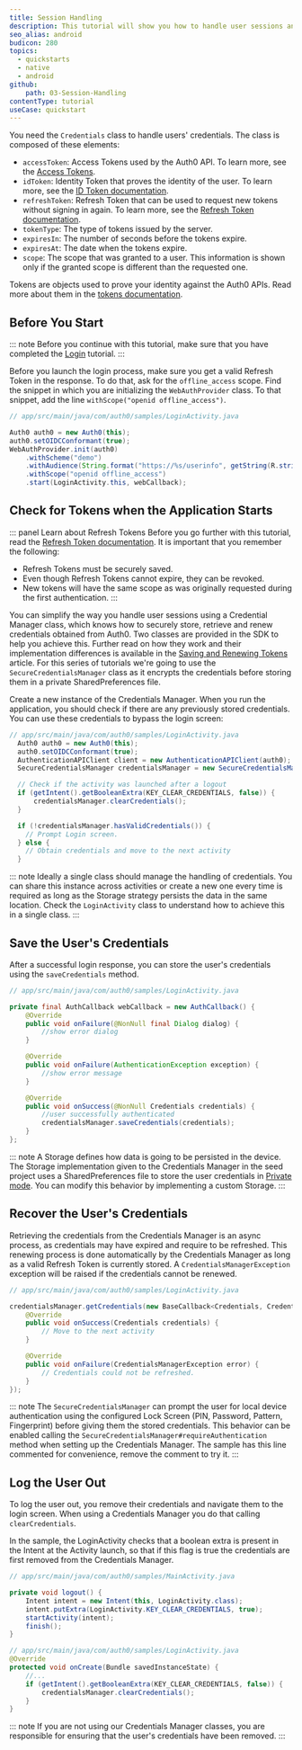 ```yaml
---
title: Session Handling
description: This tutorial will show you how to handle user sessions and retrieve the user's profile.
seo_alias: android
budicon: 280
topics:
  - quickstarts
  - native
  - android
github:
    path: 03-Session-Handling
contentType: tutorial
useCase: quickstart
---
```


You need the `Credentials` class to handle users' credentials. The class is composed of these elements:

* `accessToken`: Access Tokens used by the Auth0 API. To learn more, see the [Access Tokens](/tokens/overview-access-tokens).
* `idToken`: Identity Token that proves the identity of the user. To learn more, see the [ID Token documentation](/tokens/id-token).
* `refreshToken`: Refresh Token that can be used to request new tokens without signing in again. To learn more, see the [Refresh Token documentation](/tokens/refresh-token/current).
* `tokenType`: The type of tokens issued by the server.
* `expiresIn`: The number of seconds before the tokens expire.
* `expiresAt`: The date when the tokens expire.
* `scope`: The scope that was granted to a user. This information is shown only if the granted scope is different than the requested one.

Tokens are objects used to prove your identity against the Auth0 APIs. Read more about them in the [tokens documentation](https://auth0.com/docs/tokens).

## Before You Start

::: note
Before you continue with this tutorial, make sure that you have completed the [Login](/quickstart/native/android/00-login) tutorial.
:::

Before you launch the login process, make sure you get a valid Refresh Token in the response. To do that, ask for the `offline_access` scope. Find the snippet in which you are initializing the `WebAuthProvider` class. To that snippet, add the line `withScope("openid offline_access")`.

```java
// app/src/main/java/com/auth0/samples/LoginActivity.java

Auth0 auth0 = new Auth0(this);
auth0.setOIDCConformant(true);
WebAuthProvider.init(auth0)
    .withScheme("demo")
    .withAudience(String.format("https://%s/userinfo", getString(R.string.com_auth0_domain)))
    .withScope("openid offline_access")
    .start(LoginActivity.this, webCallback);
```

## Check for Tokens when the Application Starts

::: panel Learn about Refresh Tokens
Before you go further with this tutorial, read the [Refresh Token documentation](/refresh-token).
It is important that you remember the following:
* Refresh Tokens must be securely saved.
* Even though Refresh Tokens cannot expire, they can be revoked.
* New tokens will have the same scope as was originally requested during the first authentication.
:::

You can simplify the way you handle user sessions using a Credential Manager class, which knows how to securely store, retrieve and renew credentials obtained from Auth0. Two classes are provided in the SDK to help you achieve this. Further read on how they work and their implementation differences is available in the [Saving and Renewing Tokens](/libraries/auth0-android/save-and-refresh-tokens) article. For this series of tutorials we're going to use the `SecureCredentialsManager` class as it encrypts the credentials before storing them in a private SharedPreferences file.


Create a new instance of the Credentials Manager. When you run the application, you should check if there are any previously stored credentials. You can use these credentials to bypass the login screen:

```java
// app/src/main/java/com/auth0/samples/LoginActivity.java
  Auth0 auth0 = new Auth0(this);
  auth0.setOIDCConformant(true);
  AuthenticationAPIClient client = new AuthenticationAPIClient(auth0);
  SecureCredentialsManager credentialsManager = new SecureCredentialsManager(this, client, new SharedPreferencesStorage(this));

  // Check if the activity was launched after a logout
  if (getIntent().getBooleanExtra(KEY_CLEAR_CREDENTIALS, false)) {
      credentialsManager.clearCredentials();
  }

  if (!credentialsManager.hasValidCredentials()) {
    // Prompt Login screen.
  } else {
    // Obtain credentials and move to the next activity
  }
```

::: note
Ideally a single class should manage the handling of credentials. You can share this instance across activities or create a new one every time is required as long as the Storage strategy persists the data in the same location. Check the `LoginActivity` class to understand how to achieve this in a single class.
:::


## Save the User's Credentials

After a successful login response, you can store the user's credentials using the `saveCredentials` method.

```java
// app/src/main/java/com/auth0/samples/LoginActivity.java

private final AuthCallback webCallback = new AuthCallback() {
    @Override
    public void onFailure(@NonNull final Dialog dialog) {
        //show error dialog
    }

    @Override
    public void onFailure(AuthenticationException exception) {
        //show error message
    }

    @Override
    public void onSuccess(@NonNull Credentials credentials) {
        //user successfully authenticated
        credentialsManager.saveCredentials(credentials);
    }
};
```

::: note
A Storage defines how data is going to be persisted in the device. The Storage implementation given to the Credentials Manager in the seed project uses a SharedPreferences file to store the user credentials in [Private mode](https://developer.android.com/reference/android/content/Context.html#MODE_PRIVATE). You can modify this behavior by implementing a custom Storage.
:::

## Recover the User's Credentials

Retrieving the credentials from the Credentials Manager is an async process, as credentials may have expired and require to be refreshed. This renewing process is done automatically by the Credentials Manager as long as a valid Refresh Token is currently stored. A `CredentialsManagerException` exception will be raised if the credentials cannot be renewed.

```java
// app/src/main/java/com/auth0/samples/LoginActivity.java

credentialsManager.getCredentials(new BaseCallback<Credentials, CredentialsManagerException>() {
    @Override
    public void onSuccess(Credentials credentials) {
        // Move to the next activity
    }

    @Override
    public void onFailure(CredentialsManagerException error) {
        // Credentials could not be refreshed.
    }
});
```

::: note
The `SecureCredentialsManager` can prompt the user for local device authentication using the configured Lock Screen (PIN, Password, Pattern, Fingerprint) before giving them the stored credentials. This behavior can be enabled calling the `SecureCredentialsManager#requireAuthentication` method when setting up the Credentials Manager. The sample has this line commented for convenience, remove the comment to try it.
:::

## Log the User Out

To log the user out, you remove their credentials and navigate them to the login screen. When using a Credentials Manager you do that calling `clearCredentials`.

In the sample, the LoginActivity checks that a boolean extra is present in the Intent at the Activity launch, so that if this flag is true the credentials are first removed from the Credentials Manager.

```java
// app/src/main/java/com/auth0/samples/MainActivity.java

private void logout() {
    Intent intent = new Intent(this, LoginActivity.class);
    intent.putExtra(LoginActivity.KEY_CLEAR_CREDENTIALS, true);
    startActivity(intent);
    finish();
}

// app/src/main/java/com/auth0/samples/LoginActivity.java
@Override
protected void onCreate(Bundle savedInstanceState) {
    //...
    if (getIntent().getBooleanExtra(KEY_CLEAR_CREDENTIALS, false)) {
        credentialsManager.clearCredentials();
    }
}
```

::: note
If you are not using our Credentials Manager classes, you are responsible for ensuring that the user's credentials have been removed.
:::
